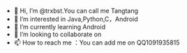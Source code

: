 - 👋 Hi, I’m @trxbst.You can call me Tangtang
- 👀 I’m interested in Java,Python,C，Android
- 🌱 I’m currently learning Android
- 💞️ I’m looking to collaborate on 
- 📫 How to reach me ：You can add me on QQ1091935815

<!---
trxbst/trxbst is a ✨ special ✨ repository because its `README.md` (this file) appears on your GitHub profile.
You can click the Preview link to take a look at your changes.
--->
